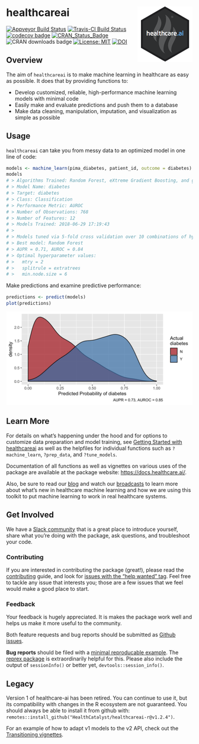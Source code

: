 
<!-- README.md is generated from README.Rmd. Please edit the .Rmd and knit it to generate the .md. -->

# healthcareai <img src="man/figures/logo.png" align="right" />

[![Appveyor Build
Status](https://ci.appveyor.com/api/projects/status/0xrpe233o9a16l4l/branch/master?svg=true)](https://ci.appveyor.com/project/CatalystAdmin/healthcareai-r/)
[![Travis-CI Build
Status](https://travis-ci.org/HealthCatalyst/healthcareai-r.svg?branch=master)](https://travis-ci.org/HealthCatalyst/healthcareai-r)
[![codecov
badge](https://codecov.io/gh/HealthCatalyst/healthcareai-r/branch/master/graph/badge.svg)](https://codecov.io/gh/HealthCatalyst/healthcareai-r)
[![CRAN\_Status\_Badge](https://www.r-pkg.org/badges/version-last-release/healthcareai)](https://cran.r-project.org/package=healthcareai)
![CRAN downloads
badge](https://cranlogs.r-pkg.org/badges/grand-total/healthcareai)
[![License:
MIT](https://img.shields.io/badge/License-MIT-blue.svg)](https://github.com/HealthCatalystSLC/healthcareai-r/blob/master/LICENSE)
[![DOI](https://zenodo.org/badge/DOI/10.5281/zenodo.999334.svg)](https://doi.org/10.5281/zenodo.999334)

## Overview

The aim of `healthcareai` is to make machine learning in healthcare as
easy as possible. It does that by providing functions to:

  - Develop customized, reliable, high-performance machine learning
    models with minimal code
  - Easily make and evaluate predictions and push them to a database
  - Make data cleaning, manipulation, imputation, and visualization as
    simple as possible

## Usage

`healthcareai` can take you from messy data to an optimized model in one
line of code:

``` r
models <- machine_learn(pima_diabetes, patient_id, outcome = diabetes)
models
# > Algorithms Trained: Random Forest, eXtreme Gradient Boosting, and glmnet
# > Model Name: diabetes
# > Target: diabetes
# > Class: Classification
# > Performance Metric: AUROC
# > Number of Observations: 768
# > Number of Features: 12
# > Models Trained: 2018-06-29 17:19:43 
# > 
# > Models tuned via 5-fold cross validation over 10 combinations of hyperparameter values.
# > Best model: Random Forest
# > AUPR = 0.71, AUROC = 0.84
# > Optimal hyperparameter values:
# >   mtry = 2
# >   splitrule = extratrees
# >   min.node.size = 6
```

Make predictions and examine predictive performance:

``` r
predictions <- predict(models)
plot(predictions)
```

![](man/figures/README-plot_predictions-1.png)<!-- -->

## Learn More

For details on what’s happening under the hood and for options to
customize data preparation and model training, see [Getting Started with
healthcareai](https://docs.healthcare.ai/articles/site_only/healthcareai.html)
as well as the helpfiles for individual functions such as
`?machine_learn`, `?prep_data`, and `?tune_models`.

Documentation of all functions as well as vignettes on various uses of
the package are available at the package website:
<https://docs.healthcare.ai/>.

Also, be sure to read our [blog](http://healthcare.ai/blog/) and watch
our
[broadcasts](https://www.youtube.com/channel/UCGZUobs_x712KbcL6RSzfnQ)
to learn more about what’s new in healthcare machine learning and how we
are using this toolkit to put machine learning to work in real
healthcare systems.

## Get Involved

We have a [Slack community](https://healthcare-ai.slack.com/) that is a
great place to introduce yourself, share what you’re doing with the
package, ask questions, and troubleshoot your code.

### Contributing

If you are interested in contributing the package (great\!), please read
the
[contributing](https://github.com/HealthCatalyst/healthcareai-r/blob/master/CONTRIBUTING.md)
guide, and look for [issues with the “help wanted”
tag](https://github.com/HealthCatalyst/healthcareai-r/labels/help%20wanted).
Feel free to tackle any issue that interests you; those are a few issues
that we feel would make a good place to start.

### Feedback

Your feedback is hugely appreciated. It is makes the package work well
and helps us make it more useful to the community.

Both feature requests and bug reports should be submitted as [Github
issues](https://github.com/HealthCatalyst/healthcareai-r/issues/new).

**Bug reports** should be filed with a [minimal reproducable
example](https://gist.github.com/hadley/270442). The [reprex
package](https://github.com/tidyverse/reprex) is extraordinarily helpful
for this. Please also include the output of `sessionInfo()` or better
yet, `devtools::session_info()`.

## Legacy

Version 1 of healthcare-ai has been retired. You can continue to use it,
but its compatibility with changes in the R ecosystem are not
guaranteed. You should always be able to install it from github with:
`remotes::install_github("HealthCatalyst/healthcareai-r@v1.2.4")`.

For an example of how to adapt v1 models to the v2 API, check out the
[Transitioning
vignettes](https://docs.healthcare.ai/articles/site_only/transitioning.html).

